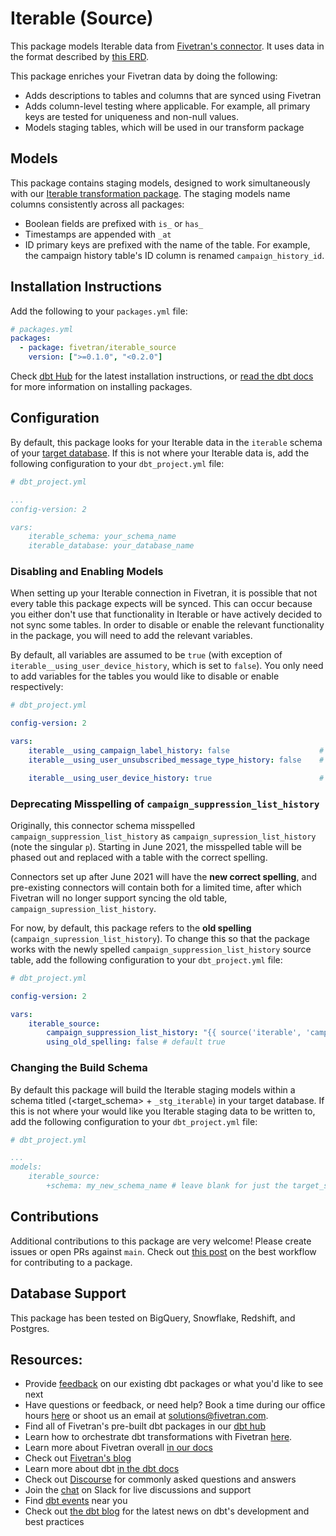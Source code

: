 # Iterable (Source)

This package models Iterable data from [Fivetran's connector](https://fivetran.com/docs/applications/Iterable). It uses data in the format described by [this ERD](https://fivetran.com/docs/applications/iterable#schemainformation).

This package enriches your Fivetran data by doing the following:

* Adds descriptions to tables and columns that are synced using Fivetran
* Adds column-level testing where applicable. For example, all primary keys are tested for uniqueness and non-null values.
* Models staging tables, which will be used in our transform package

## Models

This package contains staging models, designed to work simultaneously with our [Iterable transformation package](https://github.com/fivetran/dbt_iterable). The staging models name columns consistently across all packages:
* Boolean fields are prefixed with `is_` or `has_`
* Timestamps are appended with `_at`
* ID primary keys are prefixed with the name of the table. For example, the campaign history table's ID column is renamed `campaign_history_id`.

## Installation Instructions
Add the following to your `packages.yml` file:
```yml
# packages.yml
packages:
  - package: fivetran/iterable_source
    version: [">=0.1.0", "<0.2.0"]
```

Check [dbt Hub](https://hub.getdbt.com/) for the latest installation instructions, or [read the dbt docs](https://docs.getdbt.com/docs/package-management) for more information on installing packages.

## Configuration
By default, this package looks for your Iterable data in the `iterable` schema of your [target database](https://docs.getdbt.com/docs/running-a-dbt-project/using-the-command-line-interface/configure-your-profile). If this is not where your Iterable data is, add the following configuration to your `dbt_project.yml` file:

```yml
# dbt_project.yml

...
config-version: 2

vars:
    iterable_schema: your_schema_name
    iterable_database: your_database_name
```

### Disabling and Enabling Models

When setting up your Iterable connection in Fivetran, it is possible that not every table this package expects will be synced. This can occur because you either don't use that functionality in Iterable or have actively decided to not sync some tables. In order to disable or enable the relevant functionality in the package, you will need to add the relevant variables.

By default, all variables are assumed to be `true` (with exception of `iterable__using_user_device_history`, which is set to `false`). You only need to add variables for the tables you would like to disable or enable respectively:

```yml
# dbt_project.yml

config-version: 2

vars:
    iterable__using_campaign_label_history: false                    # default is true
    iterable__using_user_unsubscribed_message_type_history: false    # default is true

    iterable__using_user_device_history: true                        # default is FALSE
```

### Deprecating Misspelling of `campaign_suppression_list_history`

Originally, this connector schema misspelled `campaign_suppression_list_history` as `campaign_supression_list_history` (note the singular `p`). Starting in June 2021, the misspelled table will be phased out and replaced with a table with the correct spelling.

Connectors set up after June 2021 will have the **new correct spelling**, and pre-existing connectors will contain both for a limited time, after which Fivetran will no longer support syncing the old table, `campaign_supression_list_history`.

For now, by default, this package refers to the **old spelling** (`campaign_supression_list_history`). To change this so that the package works with the newly spelled `campaign_suppression_list_history` source table, add the following configuration to your `dbt_project.yml` file:

```yml
# dbt_project.yml

config-version: 2

vars:
    iterable_source:
        campaign_suppression_list_history: "{{ source('iterable', 'campaign_suppression_list_history') }}" 
        using_old_spelling: false # default true
```

### Changing the Build Schema
By default this package will build the Iterable staging models within a schema titled (<target_schema> + `_stg_iterable`) in your target database. If this is not where your would like you Iterable staging data to be written to, add the following configuration to your `dbt_project.yml` file:

```yml
# dbt_project.yml

...
models:
    iterable_source:
        +schema: my_new_schema_name # leave blank for just the target_schema
```

## Contributions
Additional contributions to this package are very welcome! Please create issues
or open PRs against `main`. Check out 
[this post](https://discourse.getdbt.com/t/contributing-to-a-dbt-package/657) 
on the best workflow for contributing to a package.

## Database Support
This package has been tested on BigQuery, Snowflake, Redshift, and Postgres.

## Resources:
- Provide [feedback](https://www.surveymonkey.com/r/DQ7K7WW) on our existing dbt packages or what you'd like to see next
- Have questions or feedback, or need help? Book a time during our office hours [here](https://calendly.com/fivetran-solutions-team/fivetran-solutions-team-office-hours) or shoot us an email at solutions@fivetran.com.
- Find all of Fivetran's pre-built dbt packages in our [dbt hub](https://hub.getdbt.com/fivetran/)
- Learn how to orchestrate dbt transformations with Fivetran [here](https://fivetran.com/docs/transformations/dbt).
- Learn more about Fivetran overall [in our docs](https://fivetran.com/docs)
- Check out [Fivetran's blog](https://fivetran.com/blog)
- Learn more about dbt [in the dbt docs](https://docs.getdbt.com/docs/introduction)
- Check out [Discourse](https://discourse.getdbt.com/) for commonly asked questions and answers
- Join the [chat](http://slack.getdbt.com/) on Slack for live discussions and support
- Find [dbt events](https://events.getdbt.com) near you
- Check out [the dbt blog](https://blog.getdbt.com/) for the latest news on dbt's development and best practices
